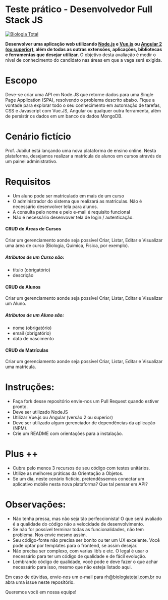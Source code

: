 # Teste prático - Desenvolvedor Full Stack JS

[![Biologia Total](https://www.biologiatotal.com.br/pages/biologiatotal/template/home/assets/images/logo-colorido.png)](https://www.biologiatotal.com.br/)

**Desenvolver uma aplicação web utilizando [Node.js](https://nodejs.org) e [Vue.js](https://vuejs.org/) ou [Angular 2 (ou superior)](https://angular.io/), além de todas as outras extensões, aplicações, bibliotecas e ferramentas que desejar utilizar.**
O objetivo desta avaliação é medir o nível de conhecimento do candidato nas áreas em que a vaga será exigida.

# Escopo
Deve-se criar uma API em Node.JS que retorne dados para uma Single Page Application (SPA), resolvendo o problema descrito abaixo. Fique a vontade para explorar todo o seu conhecimento em automação de tarefas, CSS e Javascript com Vue.JS, Angular ou qualquer outra ferramenta, além de persistir os dados em um banco de dados MongoDB.

# Cenário fictício
Prof. Jubilut está lançando uma nova plataforma de ensino online. Nesta plataforma, desejamos realizar a matrícula de alunos em cursos através de um painel administrativo. 

# Requisitos
- Um aluno pode ser matriculado em mais de um curso
- O administrador do sistema que realizará as matrículas. Não é necessário desenvolver tela para alunos.
- A consulta pelo nome e pelo e-mail é requisito funcional
- Não é necessário desenvover tela de login / autenticação. 

#### CRUD de Áreas de Cursos
Criar um gerenciamento aonde seja possível Criar, Listar, Editar e Visualizar uma área de curso (Biologia, Química, Física, por exemplo). 

##### Atributos de um Curso são:
- título (obrigatório)
- descrição 

#### CRUD de Alunos
Criar um gerenciamento aonde seja possível Criar, Listar, Editar e Visualizar um Aluno. 

##### Atributos de um Aluno são:
- nome (obrigatório)
- email (obrigatório)
- data de nascimento

#### CRUD de Matrículas
Criar um gerenciamento aonde seja possível Criar, Listar, Editar e Visualizar uma matrícula. 

# Instruções:

- Faça fork desse repositório envie-nos um Pull Request quando estiver pronto.
- Deve ser utilizado NodeJS
- Utilizar Vue.js ou Angular (versão 2 ou superior)
- Deve ser utilizado algum gerenciador de dependências da aplicação (NPM). 
- Crie um README com orientações para a instalação.

# Plus ++ 
- Cubra pelo menos 3 recursos de seu código com testes unitários.
- Utilize as melhores práticas da Orientação a Objetos.
- Se um dia, neste cenário fictício, pretendêssemos conectar um aplicativo mobile nesta nova plataforma? Que tal pensar em API? 


# Observações:

- Não tenha pressa, mas não seja tão perfeccionista! O que será avaliado é a qualidade do código não a velocidade de desenvolvimento.  
- Se não for possível terminar todas as funcionalidades, não tem problema. Nos envie mesmo assim.
- Seu código-fonte não precisa ser bonito ou ter um UX excelente. Você pode optar por templates para o frontend, se assim desejar.
- Não precisa ser complexo, com varias lib’s e etc. O legal é usar o necessário para ter um código de qualidade e de fácil evolução. 
- Lembrando código de qualidade, você pode e deve fazer o que achar necessário para isso, mesmo que não esteja listado aqui. 

Em caso de dúvidas, envie-nos um e-mail para rh@biologiatotal.com.br ou abra uma issue neste repositório.

Queremos você em nossa equipe!
